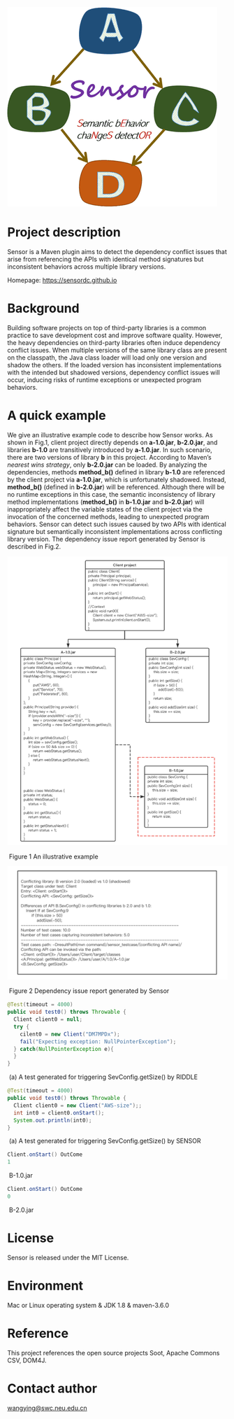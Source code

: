 ![figure](https://github.com/SensorDC/Sensor/blob/master/Sensor%20logo2.png)

# Project description

Sensor is a Maven plugin aims to detect the dependency conflict issues that arise from referencing the APIs with identical method signatures but inconsistent behaviors across multiple library versions.

Homepage: https://sensordc.github.io

# Background 

Building software projects on top of third-party libraries is a common practice to save development cost and improve software quality.
However, the heavy dependencies on third-party libraries often induce dependency conflict issues. 
When multiple versions of the same library class are present on the classpath, the Java class loader will load only one version and shadow the others. 
If the loaded version has inconsistent implementations with the intended but shadowed versions, dependency conflict issues will occur, inducing risks of runtime exceptions or unexpected program behaviors.


# A quick example

We give an illustrative example code to describe how Sensor works. As shown in Fig.1, client project directly depends on **a-1.0.jar**, **b-2.0.jar**, and libraries **b-1.0** are transitively introduced by **a-1.0.jar**. In such scenario, there are two versions of library **b** in this project. 
According to Maven’s _nearest wins strategy_, only **b-2.0.jar** can be loaded. By analyzing the dependencies, methods **method_b()** defined in library **b-1.0** are referenced by the client project via **a-1.0.jar**, which is unfortunately shadowed. Instead, **method_b()** (defined in **b-2.0.jar**) will be referenced. 
Although there will be no runtime exceptions in this case, the semantic inconsistency of library method implementations (**method_b()** in **b-1.0.jar** and **b-2.0.jar**) will inappropriately affect the variable states of the client project via the invocation of the concerned methods, 
leading to unexpected program behaviors.
Sensor can detect such issues caused by two APIs with identical signature but semantically inconsistent implementations across conflicting library version. The dependency issue report generated by Sensor is described in Fig.2.

![example1](https://raw.githubusercontent.com/SensorDC/Sensor/master/example1.jpg)

​																Figure 1 An illustrative example

![example2](https://raw.githubusercontent.com/SensorDC/Sensor/master/example2.jpg)

​											Figure 2 Dependency issue report generated by Sensor

```java
@Test(timeout = 4000)
public void test0() throws Throwable {
  Client client0 = null;
  try {
    cilent0 = new Client("DM7MPDx");
    fail("Expecting exception: NullPointerException");
  } catch(NullPointerException e){
  }
}
```

​									(a) A test generated for triggering SevConfig.getSize() by RIDDLE

```java
@Test(timeout = 4000)
public void test0() throws Throwable {
  Client client0 = new Client("AWS-size");;
  int int0 = client0.onStart();
  System.out.println(int0);
}
```

​									(a) A test generated for triggering SevConfig.getSize() by SENSOR

```java
Client.onStart() OutCome
1
```

​																					B-1.0.jar

```java
Client.onStart() OutCome
0
```

​																					B-2.0.jar

# License

Sensor is released under the MIT License.

# Environment

Mac or Linux operating system & JDK 1.8 & maven-3.6.0

# Reference

This project references the open source projects Soot, Apache Commons CSV, DOM4J.

# Contact author

wangying@swc.neu.edu.cn
